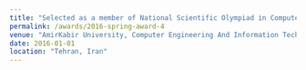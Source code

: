 ```yaml
---
title: "Selected as a member of National Scientific Olympiad in Computer Engineering Team of AmirKabir University of Technology"
permalink: /awards/2016-spring-award-4
venue: "AmirKabir University, Computer Engineering And Information Technology Department"
date: 2016-01-01
location: "Tehran, Iran"
---
```



